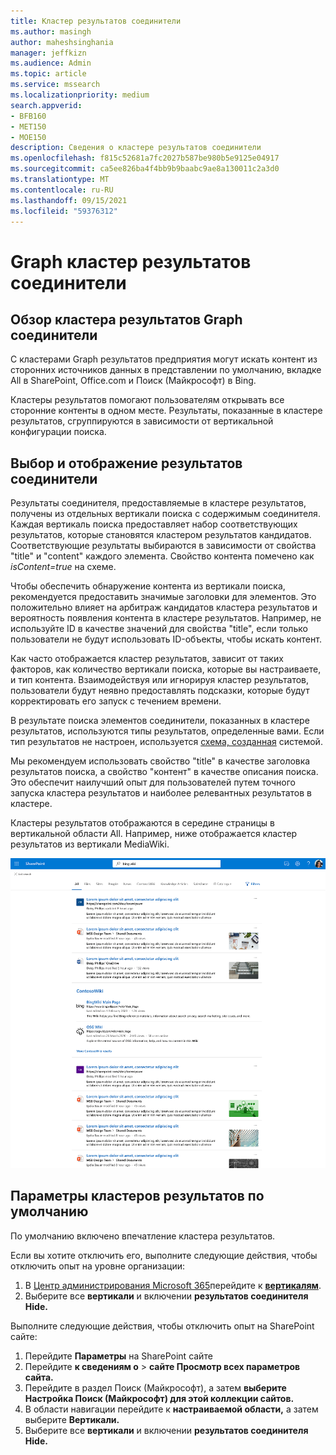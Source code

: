 ```yaml
---
title: Кластер результатов соединители
ms.author: masingh
author: maheshsinghania
manager: jeffkizn
ms.audience: Admin
ms.topic: article
ms.service: mssearch
ms.localizationpriority: medium
search.appverid:
- BFB160
- MET150
- MOE150
description: Сведения о кластере результатов соединители
ms.openlocfilehash: f815c52681a7fc2027b587be980b5e9125e04917
ms.sourcegitcommit: ca5ee826ba4f4bb9b9baabc9ae8a130011c2a3d0
ms.translationtype: MT
ms.contentlocale: ru-RU
ms.lasthandoff: 09/15/2021
ms.locfileid: "59376312"
---
```

# <a name="graph-connectors-result-cluster"></a>Graph кластер результатов соединители

## <a name="overview-of-the-graph-connectors-result-cluster"></a>Обзор кластера результатов Graph соединители  

С кластерами Graph результатов предприятия могут искать контент из сторонних источников данных  в представлении по умолчанию, вкладке All в SharePoint, Office.com и Поиск (Майкрософт) в Bing.

Кластеры результатов помогают пользователям открывать все сторонние контенты в одном месте. Результаты, показанные в кластере результатов, сгруппируются в зависимости от вертикальной конфигурации поиска.

## <a name="how-connector-results-are-selected-and-displayed"></a>Выбор и отображение результатов соединители

Результаты соединителя, предоставляемые в кластере результатов, получены из отдельных вертикали поиска с содержимым соединителя. Каждая вертикаль поиска предоставляет набор соответствующих результатов, которые становятся кластером результатов кандидатов. Соответствующие результаты выбираются в зависимости от свойства "title" и "content" каждого элемента. Свойство контента помечено как *isContent=true* на схеме.

Чтобы обеспечить обнаружение контента из вертикали поиска, рекомендуется предоставить значимые заголовки для элементов. Это положительно влияет на арбитраж кандидатов кластера результатов и вероятность появления контента в кластере результатов. Например, не используйте ID в качестве значений для свойства "title", если только пользователи не будут использовать ID-объекты, чтобы искать контент.

Как часто отображается кластер результатов, зависит от таких факторов, как количество вертикали поиска, которые вы настраиваете, и тип контента. Взаимодействуя или игнорируя кластер результатов, пользователи будут неявно предоставлять подсказки, которые будут корректировать его запуск с течением времени.

В результате поиска элементов соединители, [](./customize-search-page.md#create-your-own-result-type) показанных в кластере результатов, используются типы результатов, определенные вами. Если тип результатов не настроен, используется [схема, созданная](./customize-search-page.md#default-search-result-layout) системой.

Мы рекомендуем использовать свойство "title" в качестве заголовка результатов поиска, а свойство "контент" в качестве описания поиска. Это обеспечит наилучший опыт для пользователей путем точного запуска кластера результатов и наиболее релевантных результатов в кластере.

Кластеры результатов отображаются в середине страницы в вертикальной области All. Например, ниже отображается кластер результатов из вертикали MediaWiki.

![Пример кластера результатов MediaWiki.](media/result-cluster/result-cluster-example.png)

## <a name="result-clusters-default-settings"></a>Параметры кластеров результатов по умолчанию
  
По умолчанию включено впечатление кластера результатов.  

Если вы хотите отключить его, выполните следующие действия, чтобы отключить опыт на уровне организации:

1. В [Центр администрирования Microsoft 365](https://admin.microsoft.com)перейдите к [**вертикалям**](https://admin.microsoft.com/Adminportal/Home#/MicrosoftSearch/verticals).
1. Выберите все **вертикали** и включении **результатов соединителя Hide.**

Выполните следующие действия, чтобы отключить опыт на SharePoint сайте:

1. Перейдите **Параметры** на SharePoint сайте
2. Перейдите **к сведениям о** > **сайте Просмотр всех параметров сайта.**
3. Перейдите в раздел Поиск (Майкрософт), а затем **выберите Настройка Поиск (Майкрософт) для этой коллекции сайтов.**
4. В области навигации перейдите к **настраиваемой области,** а затем выберите **Вертикали.**
5. Выберите все **вертикали** и включении **результатов соединителя Hide.**
